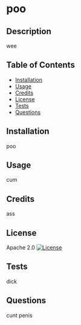 # poo

## Description

wee

## Table of Contents

- [Installation](#installation)
- [Usage](#usage)
- [Credits](#credits)
- [License](#license)
- [Tests](#tests)
- [Questions](#questions)

## Installation

poo

## Usage

cum

## Credits

ass

## License

Apache 2.0
[![License](https://img.shields.io/badge/License-Apache_2.0-blue.svg)](https://opensource.org/licenses/Apache-2.0)

## Tests

dick

## Questions

cunt
penis
